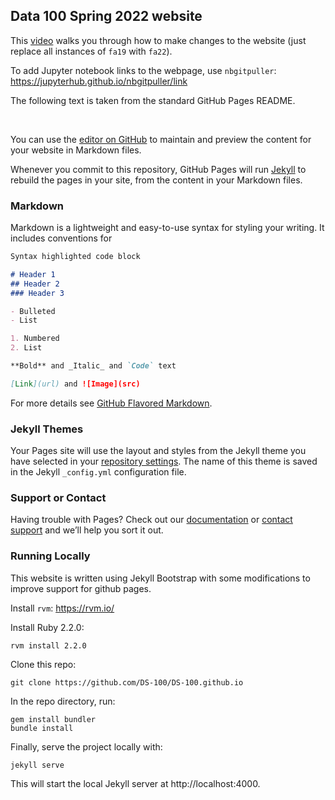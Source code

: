 ## Data 100 Spring 2022 website

This [video](https://www.youtube.com/watch?v=azPPK5aOcV0) walks you through how to make changes to the website (just replace all instances of `fa19` with `fa22`).

To add Jupyter notebook links to the webpage, use `nbgitpuller`: https://jupyterhub.github.io/nbgitpuller/link

The following text is taken from the standard GitHub Pages README.

<br>

You can use the [editor on GitHub](https://github.com/pmarsceill/test-jtd/edit/master/README.md) to maintain and preview the content for your website in Markdown files.

Whenever you commit to this repository, GitHub Pages will run [Jekyll](https://jekyllrb.com/) to rebuild the pages in your site, from the content in your Markdown files.

### Markdown

Markdown is a lightweight and easy-to-use syntax for styling your writing. It includes conventions for

```markdown
Syntax highlighted code block

# Header 1
## Header 2
### Header 3

- Bulleted
- List

1. Numbered
2. List

**Bold** and _Italic_ and `Code` text

[Link](url) and ![Image](src)
```

For more details see [GitHub Flavored Markdown](https://guides.github.com/features/mastering-markdown/).

### Jekyll Themes

Your Pages site will use the layout and styles from the Jekyll theme you have selected in your [repository settings](https://github.com/pmarsceill/test-jtd/settings). The name of this theme is saved in the Jekyll `_config.yml` configuration file.

### Support or Contact

Having trouble with Pages? Check out our [documentation](https://help.github.com/categories/github-pages-basics/) or [contact support](https://github.com/contact) and we’ll help you sort it out.

### Running Locally

This website is written using Jekyll Bootstrap with some modifications to
improve support for github pages.

Install `rvm`: https://rvm.io/

Install Ruby 2.2.0:

    rvm install 2.2.0

Clone this repo:

    git clone https://github.com/DS-100/DS-100.github.io

In the repo directory, run:

    gem install bundler
    bundle install

Finally, serve the project locally with:

    jekyll serve

This will start the local Jekyll server at http://localhost:4000.
